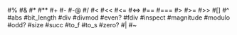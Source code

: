 #%
#&
#*
#**
#+
#-
#-@
#/
#<
#<<
#<=
#<=>
#==
#===
#>
#>=
#>>
#[]
#^
#abs
#bit_length
#div
#divmod
#even?
#fdiv
#inspect
#magnitude
#modulo
#odd?
#size
#succ
#to_f
#to_s
#zero?
#|
#~